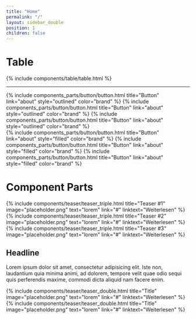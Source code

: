 ```yaml
---
title: "Home"
permalink: "/"
layout: sidebar_double
position: 1
children: false
---
```


<h1>Table</h1>
{% include components/table/table.html %}

<hr>
<div class="buttongroup">
	{% include components_parts/button/button.html title="Button" link="about" style="outlined" color="brand" %}
	{% include components_parts/button/button.html title="Button" link="about" style="outlined" color="brand" %}
	{% include components_parts/button/button.html title="Button" link="about" style="outlined" color="brand" %}
</div>
{% include components_parts/button/button.html title="Button" link="about" style="filled" color="brand" %}
{% include components_parts/button/button.html title="Button" link="about" style="filled" color="brand" %}
{% include components_parts/button/button.html title="Button" link="about" style="filled" color="brand" %}

<h1>Component Parts</h1>
{% include components/teaser/teaser_triple.html title="Teaser #1" image="placeholder.png" text="lorem" link="#" linktext="Weiterlesen" %}
{% include components/teaser/teaser_triple.html title="Teaser #2" image="placeholder.png" text="lorem" link="#" linktext="Weiterlesen" %}
{% include components/teaser/teaser_triple.html title="Teaser #3" image="placeholder.png" text="lorem" link="#" linktext="Weiterlesen" %}

<h2>Headline</h2>
<p>Lorem ipsum dolor sit amet, consectetur adipisicing elit. Iste non, laudantium quia minima animi, ad dolorem, tempore velit quae odio sequi quis perferendis maxime, commodi dicta aliquid nam facere enim.</p>
{% include components/teaser/teaser_double.html title="Title" image="placeholder.png" text="lorem" link="#" linktext="Weiterlesen" %}
{% include components/teaser/teaser_double.html title="Title" image="placeholder.png" text="lorem" link="#" linktext="Weiterlesen" %}
